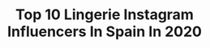 ---
title: Top 10 Lingerie Instagram Influencers In Spain In 2020
description: >-
  Find top lingerie Instagram influencers in Spain in 2020. Most popular hashtags: #fashion #ootd #lingerie #yomequedoencasa.
platform: Instagram
profiles:
  - username: "estefaniapahe_model"
    fullname: >-
      𝐸𝑆𝑇𝐸𝐹𝐴𝑁𝐼𝐴 𝑃𝐴𝐷𝑅𝑂𝑁 ⚡️
    location: "Spain"
    followers: 50734
    engagement: 171
    commentsToLikes: 0.043082
    id: ck6tiqw0o19230j71xgtrda1q
    verified: false
    hashtags: "#glamourous, #snapshot, #buduoir, #fuerteventuraisland"
  - username: "slavasatana"
    fullname: >-
      Satana
    location: "Spain"
    followers: 77680
    engagement: 408
    commentsToLikes: 0.008608
    id: ck5c1haawv6wb0i11tjklq2r9
    verified: false
    hashtags: ""
  - username: "alessaberry"
    fullname: >-
      Alessa's Makeup
    location: "Spain"
    followers: 30294
    engagement: 970
    commentsToLikes: 0.166320
    id: ck55join6xfog0i112jllj7m8
    verified: false
    hashtags: "#pelorosa, #lauramakeuplabs, #maquillajeeditorial, #makeupideas"
  - username: "lifestylebyrenee"
    fullname: >-
      ℛenee 🤍 | Travel & Lifestyle
    location: "Spain"
    followers: 14090
    engagement: 1106
    commentsToLikes: 0.114762
    id: ck14jrnu3lu4g0i194gxtesp0
    verified: false
    hashtags: "#lifestyleblog, #ootdbloggers, #quotesoftheday, #beautifulbulgaria"
  - username: "nerea.ramirezz"
    fullname: >-
      Nerea Ramírez
    location: "Spain"
    followers: 22606
    engagement: 667
    commentsToLikes: 0.141852
    id: ck5q5x6xwuz3v0i11nz3t92xh
    verified: false
    hashtags: "#yomequedoencasa, #model, #myomella, #trend"
  - username: "celia.g.a"
    fullname: >-
      Celia García
    location: "Spain"
    followers: 44204
    engagement: 386
    commentsToLikes: 0.217103
    id: ck6to8zkucrxp0j717dhwfkfd
    verified: false
    hashtags: "#ccprincipepio, #newopportunities, #regalos, #cambios"
  - username: "lauranfotografia_"
    fullname: >-
      Laura Núñez Fotografia 📷
    location: "Spain"
    followers: 13029
    engagement: 775
    commentsToLikes: 0.163388
    id: ck6u0nlnkgqh60j71tdbfj3q9
    verified: false
    hashtags: "#nikon, #hinocc, #nikond750, #fotografiaestudio"
  - username: "evapadlock"
    fullname: >-
      ➰Eva Padlock➰
    location: "Spain"
    followers: 1618812
    engagement: 608
    commentsToLikes: 0.021021
    id: ck13bf96rv5720i199xpxz9fs
    verified: true
    hashtags: "#mirror, #happyvalentinesday, #blackpanther, #happyday"
  - username: "alba.vd"
    fullname: >-
      ALBA🐨
    location: "Spain"
    followers: 26796
    engagement: 309
    commentsToLikes: 0.283859
    id: ck55nf3v062mm0i11a2yz07nd
    verified: false
    hashtags: "#sexy, #gucci, #loveyourself, #styleinspo"
  - username: "sugussusana"
    fullname: >-
      Susana Martínez
    location: "Spain"
    followers: 25522
    engagement: 2096
    commentsToLikes: 0.051916
    id: ck5qatomfi6zf0i11hdvok2ya
    verified: false
    hashtags: "#instafollow, #white, #yomequedoencasa, #twitchgirl"
---